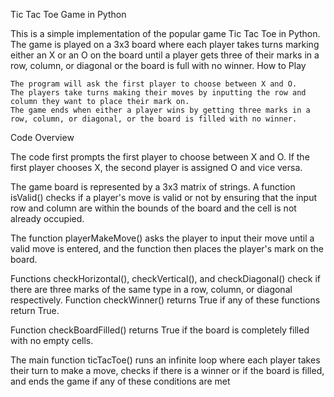 Tic Tac Toe Game in Python

This is a simple implementation of the popular game Tic Tac Toe in Python. The game is played on a 3x3 board where each player takes turns marking either an X or an O on the board until a player gets three of their marks in a row, column, or diagonal or the board is full with no winner.
How to Play

    The program will ask the first player to choose between X and O.
    The players take turns making their moves by inputting the row and column they want to place their mark on.
    The game ends when either a player wins by getting three marks in a row, column, or diagonal, or the board is filled with no winner.

Code Overview

The code first prompts the first player to choose between X and O. If the first player chooses X, the second player is assigned O and vice versa.

The game board is represented by a 3x3 matrix of strings. A function isValid() checks if a player's move is valid or not by ensuring that the input row and column are within the bounds of the board and the cell is not already occupied.

The function playerMakeMove() asks the player to input their move until a valid move is entered, and the function then places the player's mark on the board.

Functions checkHorizontal(), checkVertical(), and checkDiagonal() check if there are three marks of the same type in a row, column, or diagonal respectively. Function checkWinner() returns True if any of these functions return True.

Function checkBoardFilled() returns True if the board is completely filled with no empty cells.

The main function ticTacToe() runs an infinite loop where each player takes their turn to make a move, checks if there is a winner or if the board is filled, and ends the game if any of these conditions are met

